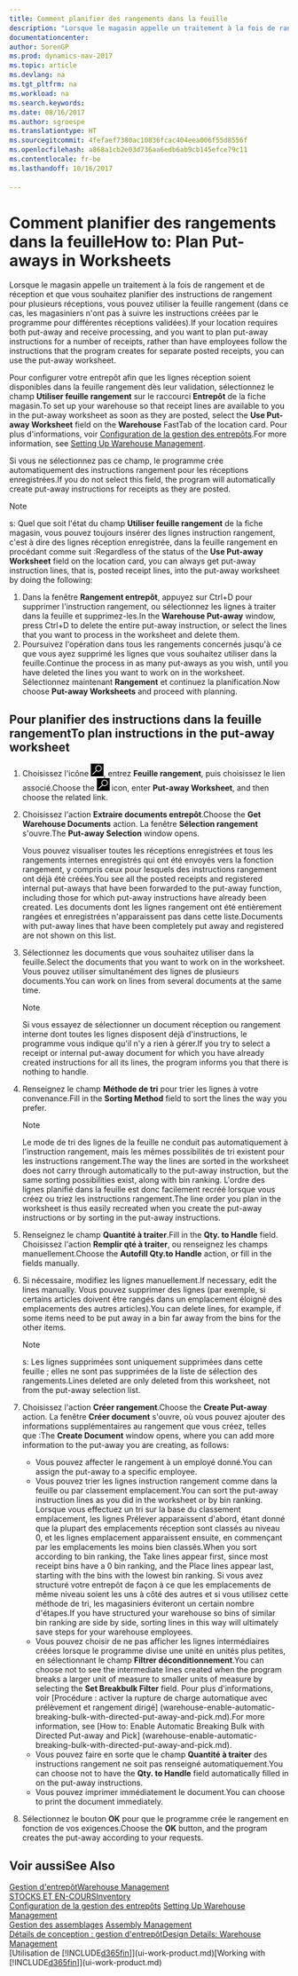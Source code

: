 ```yaml
---
title: Comment planifier des rangements dans la feuille
description: "Lorsque le magasin appelle un traitement à la fois de rangement et de réception et que vous souhaitez planifier des instructions de rangement pour plusieurs réceptions, vous pouvez utiliser la feuille rangement (dans ce cas, les magasiniers n'ont pas à suivre les instructions créées par le programme pour différentes réceptions validées)."
documentationcenter: 
author: SorenGP
ms.prod: dynamics-nav-2017
ms.topic: article
ms.devlang: na
ms.tgt_pltfrm: na
ms.workload: na
ms.search.keywords: 
ms.date: 08/16/2017
ms.author: sgroespe
ms.translationtype: HT
ms.sourcegitcommit: 4fefaef7380ac10836fcac404eea006f55d8556f
ms.openlocfilehash: a868a1cb2e03d736aa6edb6ab9cb145efce79c11
ms.contentlocale: fr-be
ms.lasthandoff: 10/16/2017

---
```

# <a name="how-to-plan-put-aways-in-worksheets"></a><span data-ttu-id="2fcc6-103">Comment planifier des rangements dans la feuille</span><span class="sxs-lookup"><span data-stu-id="2fcc6-103">How to: Plan Put-aways in Worksheets</span></span>
<span data-ttu-id="2fcc6-104">Lorsque le magasin appelle un traitement à la fois de rangement et de réception et que vous souhaitez planifier des instructions de rangement pour plusieurs réceptions, vous pouvez utiliser la feuille rangement (dans ce cas, les magasiniers n'ont pas à suivre les instructions créées par le programme pour différentes réceptions validées).</span><span class="sxs-lookup"><span data-stu-id="2fcc6-104">If your location requires both put-away and receive processing, and you want to plan put-away instructions for a number of receipts, rather than have employees follow the instructions that the program creates for separate posted receipts, you can use the put-away worksheet.</span></span>  

<span data-ttu-id="2fcc6-105">Pour configurer votre entrepôt afin que les lignes réception soient disponibles dans la feuille rangement dès leur validation, sélectionnez le champ **Utiliser feuille rangement** sur le raccourci **Entrepôt** de la fiche magasin.</span><span class="sxs-lookup"><span data-stu-id="2fcc6-105">To set up your warehouse so that receipt lines are available to you in the put-away worksheet as soon as they are posted, select the **Use Put-away Worksheet** field on the **Warehouse** FastTab of the location card.</span></span> <span data-ttu-id="2fcc6-106">Pour plus d'informations, voir [Configuration de la gestion des entrepôts](warehouse-setup-warehouse.md).</span><span class="sxs-lookup"><span data-stu-id="2fcc6-106">For more information, see [Setting Up Warehouse Management](warehouse-setup-warehouse.md).</span></span>  

<span data-ttu-id="2fcc6-107">Si vous ne sélectionnez pas ce champ, le programme crée automatiquement des instructions rangement pour les réceptions enregistrées.</span><span class="sxs-lookup"><span data-stu-id="2fcc6-107">If you do not select this field, the program will automatically create put-away instructions for receipts as they are posted.</span></span>  

> [!NOTE]  
>  <span data-ttu-id="2fcc6-108">s: Quel que soit l'état du champ **Utiliser feuille rangement** de la fiche magasin, vous pouvez toujours insérer des lignes instruction rangement, c'est à dire des lignes réception enregistrée, dans la feuille rangement en procédant comme suit :</span><span class="sxs-lookup"><span data-stu-id="2fcc6-108">Regardless of the status of the **Use Put-away Worksheet** field on the location card, you can always get put-away instruction lines, that is, posted receipt lines, into the put-away worksheet by doing the following:</span></span>  
>   
>  1.  <span data-ttu-id="2fcc6-109">Dans la fenêtre **Rangement entrepôt**, appuyez sur Ctrl+D pour supprimer l'instruction rangement, ou sélectionnez les lignes à traiter dans la feuille et supprimez-les.</span><span class="sxs-lookup"><span data-stu-id="2fcc6-109">In the **Warehouse Put-away** window, press Ctrl+D to delete the entire put-away instruction, or select the lines that you want to process in the worksheet and delete them.</span></span>  
> 2.  <span data-ttu-id="2fcc6-110">Poursuivez l'opération dans tous les rangements concernés jusqu'à ce que vous ayez supprimé les lignes que vous souhaitez utiliser dans la feuille.</span><span class="sxs-lookup"><span data-stu-id="2fcc6-110">Continue the process in as many put-aways as you wish, until you have deleted the lines you want to work on in the worksheet.</span></span> <span data-ttu-id="2fcc6-111">Sélectionnez maintenant **Rangement** et continuez la planification.</span><span class="sxs-lookup"><span data-stu-id="2fcc6-111">Now choose **Put-away Worksheets** and proceed with planning.</span></span>  

## <a name="to-plan-instructions-in-the-put-away-worksheet"></a><span data-ttu-id="2fcc6-112">Pour planifier des instructions dans la feuille rangement</span><span class="sxs-lookup"><span data-stu-id="2fcc6-112">To plan instructions in the put-away worksheet</span></span>  
1.  <span data-ttu-id="2fcc6-113">Choisissez l'icône ![Page ou état pour la recherche](media/ui-search/search_small.png "Page ou état pour la recherche"), entrez **Feuille rangement**, puis choisissez le lien associé.</span><span class="sxs-lookup"><span data-stu-id="2fcc6-113">Choose the ![Search for Page or Report](media/ui-search/search_small.png "Search for Page or Report icon") icon, enter **Put-away Worksheet**, and then choose the related link.</span></span>  
2.  <span data-ttu-id="2fcc6-114">Choisissez l'action **Extraire documents entrepôt**.</span><span class="sxs-lookup"><span data-stu-id="2fcc6-114">Choose the **Get Warehouse Documents** action.</span></span> <span data-ttu-id="2fcc6-115">La fenêtre **Sélection rangement** s'ouvre.</span><span class="sxs-lookup"><span data-stu-id="2fcc6-115">The **Put-away Selection** window opens.</span></span>  

    <span data-ttu-id="2fcc6-116">Vous pouvez visualiser toutes les réceptions enregistrées et tous les rangements internes enregistrés qui ont été envoyés vers la fonction rangement, y compris ceux pour lesquels des instructions rangement ont déjà été créées.</span><span class="sxs-lookup"><span data-stu-id="2fcc6-116">You see all the posted receipts and registered internal put-aways that have been forwarded to the put-away function, including those for which put-away instructions have already been created.</span></span> <span data-ttu-id="2fcc6-117">Les documents dont les lignes rangement ont été entièrement rangées et enregistrées n'apparaissent pas dans cette liste.</span><span class="sxs-lookup"><span data-stu-id="2fcc6-117">Documents with put-away lines that have been completely put away and registered are not shown on this list.</span></span>  

3. <span data-ttu-id="2fcc6-118">Sélectionnez les documents que vous souhaitez utiliser dans la feuille.</span><span class="sxs-lookup"><span data-stu-id="2fcc6-118">Select the documents that you want to work on in the worksheet.</span></span> <span data-ttu-id="2fcc6-119">Vous pouvez utiliser simultanément des lignes de plusieurs documents.</span><span class="sxs-lookup"><span data-stu-id="2fcc6-119">You can work on lines from several documents at the same time.</span></span>  

    > [!NOTE]  
    >  <span data-ttu-id="2fcc6-120">Si vous essayez de sélectionner un document réception ou rangement interne dont toutes les lignes disposent déjà d'instructions, le programme vous indique qu'il n'y a rien à gérer.</span><span class="sxs-lookup"><span data-stu-id="2fcc6-120">If you try to select a receipt or internal put-away document for which you have already created instructions for all its lines, the program informs you that there is nothing to handle.</span></span>  

4. <span data-ttu-id="2fcc6-121">Renseignez le champ **Méthode de tri** pour trier les lignes à votre convenance.</span><span class="sxs-lookup"><span data-stu-id="2fcc6-121">Fill in the **Sorting Method** field to sort the lines the way you prefer.</span></span>  

    > [!NOTE]  
    >  <span data-ttu-id="2fcc6-122">Le mode de tri des lignes de la feuille ne conduit pas automatiquement à l'instruction rangement, mais les mêmes possibilités de tri existent pour les instructions rangement.</span><span class="sxs-lookup"><span data-stu-id="2fcc6-122">The way the lines are sorted in the worksheet does not carry through automatically to the put-away instruction, but the same sorting possibilities exist, along with bin ranking.</span></span> <span data-ttu-id="2fcc6-123">L'ordre des lignes planifié dans la feuille est donc facilement recréé lorsque vous créez ou triez les instructions rangement.</span><span class="sxs-lookup"><span data-stu-id="2fcc6-123">The line order you plan in the worksheet is thus easily recreated when you create the put-away instructions or by sorting in the put-away instructions.</span></span>  

5.  <span data-ttu-id="2fcc6-124">Renseignez le champ **Quantité à traiter**.</span><span class="sxs-lookup"><span data-stu-id="2fcc6-124">Fill in the **Qty. to Handle** field.</span></span> <span data-ttu-id="2fcc6-125">Choisissez l'action **Remplir qté à traiter**, ou renseignez les champs manuellement.</span><span class="sxs-lookup"><span data-stu-id="2fcc6-125">Choose the **Autofill Qty.to Handle** action, or fill in the fields manually.</span></span>  
6.  <span data-ttu-id="2fcc6-126">Si nécessaire, modifiez les lignes manuellement.</span><span class="sxs-lookup"><span data-stu-id="2fcc6-126">If necessary, edit the lines manually.</span></span> <span data-ttu-id="2fcc6-127">Vous pouvez supprimer des lignes (par exemple, si certains articles doivent être rangés dans un emplacement éloigné des emplacements des autres articles).</span><span class="sxs-lookup"><span data-stu-id="2fcc6-127">You can delete lines, for example, if some items need to be put away in a bin far away from the bins for the other items.</span></span>  

    > [!NOTE]  
    >  <span data-ttu-id="2fcc6-128">s: Les lignes supprimées sont uniquement supprimées dans cette feuille ; elles ne sont pas supprimées de la liste de sélection des rangements.</span><span class="sxs-lookup"><span data-stu-id="2fcc6-128">Lines deleted are only deleted from this worksheet, not from the put-away selection list.</span></span>  

7.  <span data-ttu-id="2fcc6-129">Choisissez l'action **Créer rangement**.</span><span class="sxs-lookup"><span data-stu-id="2fcc6-129">Choose the **Create Put-away** action.</span></span> <span data-ttu-id="2fcc6-130">La fenêtre **Créer document** s'ouvre, où vous pouvez ajouter des informations supplémentaires au rangement que vous créez, telles que :</span><span class="sxs-lookup"><span data-stu-id="2fcc6-130">The **Create Document** window opens, where you can add more information to the put-away you are creating, as follows:</span></span>  

    -   <span data-ttu-id="2fcc6-131">Vous pouvez affecter le rangement à un employé donné.</span><span class="sxs-lookup"><span data-stu-id="2fcc6-131">You can assign the put-away to a specific employee.</span></span>  
    -   <span data-ttu-id="2fcc6-132">Vous pouvez trier les lignes instruction rangement comme dans la feuille ou par classement emplacement.</span><span class="sxs-lookup"><span data-stu-id="2fcc6-132">You can sort the put-away instruction lines as you did in the worksheet or by bin ranking.</span></span> <span data-ttu-id="2fcc6-133">Lorsque vous effectuez un tri sur la base du classement emplacement, les lignes Prélever apparaissent d'abord, étant donné que la plupart des emplacements réception sont classés au niveau 0, et les lignes emplacement apparaissent ensuite, en commençant par les emplacements les moins bien classés.</span><span class="sxs-lookup"><span data-stu-id="2fcc6-133">When you sort according to bin ranking, the Take lines appear first, since most receipt bins have a 0 bin ranking, and the Place lines appear last, starting with the bins with the lowest bin ranking.</span></span> <span data-ttu-id="2fcc6-134">Si vous avez structuré votre entrepôt de façon à ce que les emplacements de même niveau soient les uns à côté des autres et si vous utilisez cette méthode de tri, les magasiniers éviteront un certain nombre d'étapes.</span><span class="sxs-lookup"><span data-stu-id="2fcc6-134">If you have structured your warehouse so bins of similar bin ranking are side by side, sorting lines in this way will ultimately save steps for your warehouse employees.</span></span>  
    -   <span data-ttu-id="2fcc6-135">Vous pouvez choisir de ne pas afficher les lignes intermédiaires créées lorsque le programme divise une unité en unités plus petites, en sélectionnant le champ **Filtrer déconditionnement**.</span><span class="sxs-lookup"><span data-stu-id="2fcc6-135">You can choose not to see the intermediate lines created when the program breaks a larger unit of measure to smaller units of measure by selecting the **Set Breakbulk Filter** field.</span></span> <span data-ttu-id="2fcc6-136">Pour plus d'informations, voir [Procédure : activer la rupture de charge automatique avec prélèvement et rangement dirigé] (warehouse-enable-automatic-breaking-bulk-with-directed-put-away-and-pick.md).</span><span class="sxs-lookup"><span data-stu-id="2fcc6-136">For more information, see [How to: Enable Automatic Breaking Bulk with Directed Put-away and Pick] (warehouse-enable-automatic-breaking-bulk-with-directed-put-away-and-pick.md).</span></span>  
    -   <span data-ttu-id="2fcc6-137">Vous pouvez faire en sorte que le champ **Quantité à traiter** des instructions rangement ne soit pas renseigné automatiquement.</span><span class="sxs-lookup"><span data-stu-id="2fcc6-137">You can choose not to have the **Qty. to Handle** field automatically filled in on the put-away instructions.</span></span>  
    -   <span data-ttu-id="2fcc6-138">Vous pouvez imprimer immédiatement le document.</span><span class="sxs-lookup"><span data-stu-id="2fcc6-138">You can choose to print the document immediately.</span></span>  

8.  <span data-ttu-id="2fcc6-139">Sélectionnez le bouton **OK** pour que le programme crée le rangement en fonction de vos exigences.</span><span class="sxs-lookup"><span data-stu-id="2fcc6-139">Choose the **OK** button, and the program creates the put-away according to your requests.</span></span>  

## <a name="see-also"></a><span data-ttu-id="2fcc6-140">Voir aussi</span><span class="sxs-lookup"><span data-stu-id="2fcc6-140">See Also</span></span>  
[<span data-ttu-id="2fcc6-141">Gestion d'entrepôt</span><span class="sxs-lookup"><span data-stu-id="2fcc6-141">Warehouse Management</span></span>](warehouse-manage-warehouse.md)  
[<span data-ttu-id="2fcc6-142">STOCKS ET EN-COURS</span><span class="sxs-lookup"><span data-stu-id="2fcc6-142">Inventory</span></span>](inventory-manage-inventory.md)  
<span data-ttu-id="2fcc6-143">[Configuration de la gestion des entrepôts](warehouse-setup-warehouse.md)   </span><span class="sxs-lookup"><span data-stu-id="2fcc6-143">[Setting Up Warehouse Management](warehouse-setup-warehouse.md)   </span></span>  
<span data-ttu-id="2fcc6-144">[Gestion des assemblages](assembly-assemble-items.md)  </span><span class="sxs-lookup"><span data-stu-id="2fcc6-144">[Assembly Management](assembly-assemble-items.md)  </span></span>  
[<span data-ttu-id="2fcc6-145">Détails de conception : gestion d'entrepôt</span><span class="sxs-lookup"><span data-stu-id="2fcc6-145">Design Details: Warehouse Management</span></span>](design-details-warehouse-management.md)  
<span data-ttu-id="2fcc6-146">[Utilisation de [!INCLUDE[d365fin](includes/d365fin_md.md)]](ui-work-product.md)</span><span class="sxs-lookup"><span data-stu-id="2fcc6-146">[Working with [!INCLUDE[d365fin](includes/d365fin_md.md)]](ui-work-product.md)</span></span>


